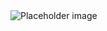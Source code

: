 <img class="au-responsive-media-img" src="/assets/img/placeholder/800x800.png" alt="Placeholder image">
